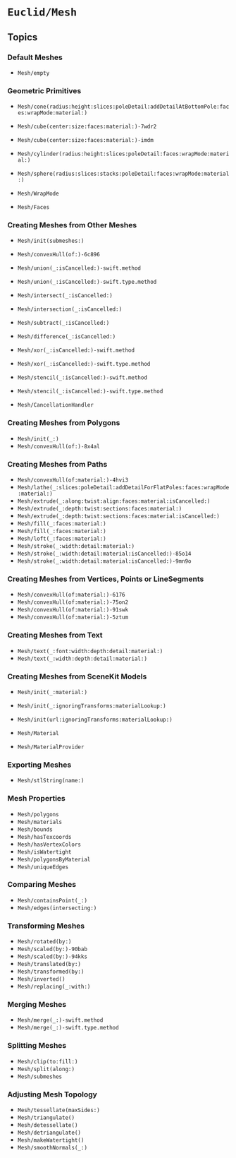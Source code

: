 # ``Euclid/Mesh``

## Topics

### Default Meshes

- ``Mesh/empty``

### Geometric Primitives

- ``Mesh/cone(radius:height:slices:poleDetail:addDetailAtBottomPole:faces:wrapMode:material:)``
- ``Mesh/cube(center:size:faces:material:)-7wdr2``
- ``Mesh/cube(center:size:faces:material:)-imdm``
- ``Mesh/cylinder(radius:height:slices:poleDetail:faces:wrapMode:material:)``
- ``Mesh/sphere(radius:slices:stacks:poleDetail:faces:wrapMode:material:)``

- ``Mesh/WrapMode``
- ``Mesh/Faces``

### Creating Meshes from Other Meshes

- ``Mesh/init(submeshes:)``
- ``Mesh/convexHull(of:)-6c896``
- ``Mesh/union(_:isCancelled:)-swift.method``
- ``Mesh/union(_:isCancelled:)-swift.type.method``
- ``Mesh/intersect(_:isCancelled:)``
- ``Mesh/intersection(_:isCancelled:)``
- ``Mesh/subtract(_:isCancelled:)``
- ``Mesh/difference(_:isCancelled:)``
- ``Mesh/xor(_:isCancelled:)-swift.method``
- ``Mesh/xor(_:isCancelled:)-swift.type.method``
- ``Mesh/stencil(_:isCancelled:)-swift.method``
- ``Mesh/stencil(_:isCancelled:)-swift.type.method``

- ``Mesh/CancellationHandler``

### Creating Meshes from Polygons

- ``Mesh/init(_:)``
- ``Mesh/convexHull(of:)-8x4al``

### Creating Meshes from Paths

- ``Mesh/convexHull(of:material:)-4hvi3``
- ``Mesh/lathe(_:slices:poleDetail:addDetailForFlatPoles:faces:wrapMode:material:)``
- ``Mesh/extrude(_:along:twist:align:faces:material:isCancelled:)``
- ``Mesh/extrude(_:depth:twist:sections:faces:material:)``
- ``Mesh/extrude(_:depth:twist:sections:faces:material:isCancelled:)``
- ``Mesh/fill(_:faces:material:)``
- ``Mesh/fill(_:faces:material:)``
- ``Mesh/loft(_:faces:material:)``
- ``Mesh/stroke(_:width:detail:material:)``
- ``Mesh/stroke(_:width:detail:material:isCancelled:)-85o14``
- ``Mesh/stroke(_:width:detail:material:isCancelled:)-9mn9o``

### Creating Meshes from Vertices, Points or LineSegments

- ``Mesh/convexHull(of:material:)-6176``
- ``Mesh/convexHull(of:material:)-75on2``
- ``Mesh/convexHull(of:material:)-91swk``
- ``Mesh/convexHull(of:material:)-5ztum``

### Creating Meshes from Text

- ``Mesh/text(_:font:width:depth:detail:material:)``
- ``Mesh/text(_:width:depth:detail:material:)``

### Creating Meshes from SceneKit Models

- ``Mesh/init(_:material:)``
- ``Mesh/init(_:ignoringTransforms:materialLookup:)``
- ``Mesh/init(url:ignoringTransforms:materialLookup:)``

- ``Mesh/Material``
- ``Mesh/MaterialProvider``

### Exporting Meshes

- ``Mesh/stlString(name:)``

### Mesh Properties

- ``Mesh/polygons``
- ``Mesh/materials``
- ``Mesh/bounds``
- ``Mesh/hasTexcoords``
- ``Mesh/hasVertexColors``
- ``Mesh/isWatertight``
- ``Mesh/polygonsByMaterial``
- ``Mesh/uniqueEdges``

### Comparing Meshes

- ``Mesh/containsPoint(_:)``
- ``Mesh/edges(intersecting:)``

### Transforming Meshes

- ``Mesh/rotated(by:)``
- ``Mesh/scaled(by:)-90bab``
- ``Mesh/scaled(by:)-94kks``
- ``Mesh/translated(by:)``
- ``Mesh/transformed(by:)``
- ``Mesh/inverted()``
- ``Mesh/replacing(_:with:)``

### Merging Meshes

- ``Mesh/merge(_:)-swift.method``
- ``Mesh/merge(_:)-swift.type.method``

### Splitting Meshes

- ``Mesh/clip(to:fill:)``
- ``Mesh/split(along:)``
- ``Mesh/submeshes``

### Adjusting Mesh Topology

- ``Mesh/tessellate(maxSides:)``
- ``Mesh/triangulate()``
- ``Mesh/detessellate()``
- ``Mesh/detriangulate()``
- ``Mesh/makeWatertight()``
- ``Mesh/smoothNormals(_:)``
